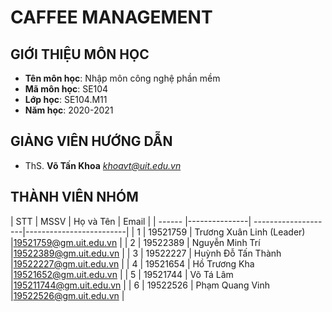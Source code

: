 # **CAFFEE MANAGEMENT**
## GIỚI THIỆU MÔN HỌC
<a name="gioithieumonhoc"></a>
* **Tên môn học**: Nhập môn công nghệ phần mềm
* **Mã môn học**: SE104
* **Lớp học**: SE104.M11
* **Năm học**: 2020-2021

## GIẢNG VIÊN HƯỚNG DẪN
<a name="giangvien"></a>
* ThS. **Võ Tấn Khoa** *khoavt@uit.edu.vn*

## THÀNH VIÊN NHÓM
<a name="thanhvien"></a>
| STT    | MSSV          | Họ và Tên           | Email                   |
| ------ |---------------| --------------------|-------------------------|
| 1      | 19521759      | Trương Xuân Linh (Leader)    |19521759@gm.uit.edu.vn   |
| 2      | 19522389      | Nguyễn Minh Trí     |19522389@gm.uit.edu.vn   |
| 3      | 19522227      | Huỳnh Đỗ Tấn Thành    |19522227@gm.uit.edu.vn   |
| 4      | 19521654      | Hồ Trương Kha     |19521652@gm.uit.edu.vn   |
| 5      | 19521744      | Võ Tá Lâm    |195211744@gm.uit.edu.vn   |
| 6      | 19522526      | Phạm Quang Vinh     |19522526@gm.uit.edu.vn   |
